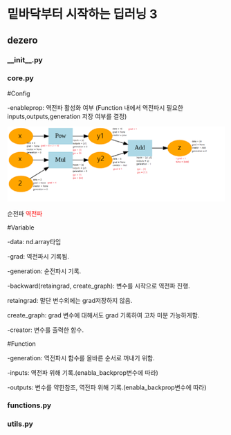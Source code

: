 <h1>밑바닥부터 시작하는 딥러닝 3</h1>

<h2>dezero </h2>


<h3>__init__.py</h3>


<h3>core.py</h3>


#Config


-enableprop: 역전파 활성화 여부 
(Function 내에서 역전파시 필요한 inputs,outputs,generation 저장 여부를 결정)



![forward and backward](./image.png)

순전파 
<span style="color: red;">역전파</span>

#Variable

-data: nd.array타입

-grad: 역전파시 기록됨.

-generation: 순전파시 기록.

-backward(retaingrad, create_graph): 변수를 시작으로 역전파 진행. 

retaingrad: 말단 변수외에는 grad저장하지 않음. 

create_graph: grad 변수에 대해서도 grad 기록하여 고차 미분 가능하게함.

-creator: 변수를 출력한 함수.

#Function

-generation: 역전파시 함수를 올바른 순서로 꺼내기 위함.

-inputs: 역전파 위해 기록.(enabla_backprop변수에 따라)

-outputs: 변수를 약한참조, 역전파 위해 기록.(enabla_backprop변수에 따라)

<h3>functions.py</h3>


<h3>utils.py</h3>
